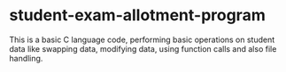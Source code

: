 # student-exam-allotment-program
This is a basic C language code, performing basic operations on student data like swapping data, modifying data, using function calls and also file handling.
